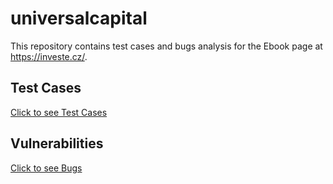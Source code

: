 # universalcapital

This repository contains test cases and bugs analysis for the Ebook page at https://investe.cz/.

## Test Cases
[Click to see Test Cases](/Test-cases.md)

## Vulnerabilities
[Click to see Bugs](/BugReports.md)
